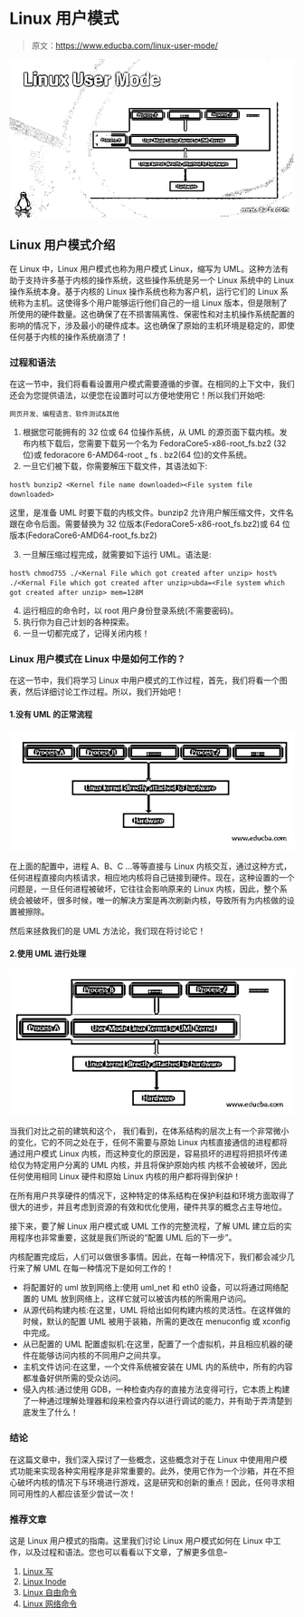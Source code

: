# Linux 用户模式

> 原文：<https://www.educba.com/linux-user-mode/>

![Linux User Mode](img/ca6d8147def409375cac6526ea76d6b8.png)



## Linux 用户模式介绍

在 Linux 中，Linux 用户模式也称为用户模式 Linux，缩写为 UML。这种方法有助于支持许多基于内核的操作系统，这些操作系统是另一个 Linux 系统中的 Linux 操作系统本身。基于内核的 Linux 操作系统也称为客户机，运行它们的 Linux 系统称为主机。这使得多个用户能够运行他们自己的一组 Linux 版本，但是限制了所使用的硬件数量。这也确保了在不损害隔离性、保密性和对主机操作系统配置的影响的情况下，涉及最小的硬件成本。这也确保了原始的主机环境是稳定的，即使任何基于内核的操作系统崩溃了！

### 过程和语法

在这一节中，我们将看看设置用户模式需要遵循的步骤。在相同的上下文中，我们还会为您提供语法，以便您在设置时可以方便地使用它！所以我们开始吧:

<small>网页开发、编程语言、软件测试&其他</small>

1.  根据您可能拥有的 32 位或 64 位操作系统，从 UML 的源页面下载内核。发布内核下载后，您需要下载另一个名为 FedoraCore5-x86-root_fs.bz2 (32 位)或 fedoracore 6-AMD64-root _ fs . bz2(64 位)的文件系统。
2.  一旦它们被下载，你需要解压下载文件，其语法如下:

`host% bunzip2 <Kernel file name downloaded><File system file downloaded>`

这里，<kernel file="" name="" downloaded="">是准备 UML 时要下载的内核文件。bunzip2 允许用户解压缩文件，文件名跟在命令后面。<file system="" file="" downloaded="">需要替换为 32 位版本(FedoraCore5-x86-root_fs.bz2)或 64 位版本(FedoraCore6-AMD64-root_fs.bz2)</file></kernel>

3.  一旦解压缩过程完成，就需要如下运行 UML。语法是:

`host% chmod755 ./<Kernal File which got created after unzip>
host% ./<Kernal File which got created after unzip>ubda=<File system which got created after unzip> mem=128M`

4.  运行相应的命令时，以 root 用户身份登录系统(不需要密码)。
5.  执行你为自己计划的各种探索。
6.  一旦一切都完成了，记得关闭内核！

### Linux 用户模式在 Linux 中是如何工作的？

在这一节中，我们将学习 Linux 中用户模式的工作过程，首先，我们将看一个图表，然后详细讨论工作过程。所以，我们开始吧！

#### 1.没有 UML 的正常流程

![Normal process without UML](img/63c7ebcd1c1250025b38bcc9670e6455.png)



在上面的配置中，进程 A、B、C …等等直接与 Linux 内核交互，通过这种方式，任何进程直接向内核请求，相应地内核将自己链接到硬件。现在，这种设置的一个问题是，一旦任何进程被破坏，它往往会影响原来的 Linux 内核，因此，整个系统会被破坏，很多时候，唯一的解决方案是再次刷新内核，导致所有为内核做的设置被擦除。

然后来拯救我们的是 UML 方法论，我们现在将讨论它！

#### 2.使用 UML 进行处理

![Process with UML](img/4247e74650f34c43f8ece4e4bc087bd9.png)



当我们对比之前的建筑和这个， 我们看到，在体系结构的层次上有一个非常微小的变化，它的不同之处在于，任何不需要与原始 Linux 内核直接通信的进程都将通过用户模式 Linux 内核，而这种变化的原因是，容易损坏的进程将把损坏传递给仅为特定用户分离的 UML 内核，并且将保护原始内核 内核不会被破坏，因此任何使用相同 Linux 硬件和原始 Linux 内核的用户都将得到保护！

在所有用户共享硬件的情况下，这种特定的体系结构在保护利益和环境方面取得了很大的进步，并且考虑到资源的有效和优化使用，硬件共享的概念占主导地位。

接下来，要了解 Linux 用户模式或 UML 工作的完整流程，了解 UML 建立后的实用程序也非常重要，这就是我们所说的“配置 UML 后的下一步”。

内核配置完成后，人们可以做很多事情。因此，在每一种情况下，我们都会减少几行来了解 UML 在每一种情况下是如何工作的！

*   将配置好的 uml 放到网络上:使用 uml_net 和 eth0 设备，可以将通过网络配置的 UML 放到网络上，这样它就可以被该内核的所需用户访问。
*   从源代码构建内核:在这里，UML 将给出如何构建内核的灵活性。在这样做的时候，默认的配置 UML 被用于装箱，所需的更改在 menuconfig 或 xconfig 中完成。
*   从已配置的 UML 配置虚拟机:在这里，配置了一个虚拟机，并且相应机器的硬件在能够访问内核的不同用户之间共享。
*   主机文件访问:在这里，一个文件系统被安装在 UML 内的系统中，所有的内容都准备好供所需的受众访问。
*   侵入内核:通过使用 GDB，一种检查内存的直接方法变得可行，它本质上构建了一种通过理解处理器和段来检查内存以进行调试的能力，并有助于弄清楚到底发生了什么！

### 结论

在这篇文章中，我们深入探讨了一些概念，这些概念对于在 Linux 中使用用户模式功能来实现各种实用程序是非常重要的。此外，使用它作为一个沙箱，并在不担心破坏内核的情况下与环境进行游戏，这是研究和创新的重点！因此，任何寻求相同可用性的人都应该至少尝试一次！

### 推荐文章

这是 Linux 用户模式的指南。这里我们讨论 Linux 用户模式如何在 Linux 中工作，以及过程和语法。您也可以看看以下文章，了解更多信息–

1.  [Linux 写](https://www.educba.com/linux-write/)
2.  [Linux Inode](https://www.educba.com/linux-inode/)
3.  [Linux 自由命令](https://www.educba.com/linux-free-command/)
4.  [Linux 网络命令](https://www.educba.com/linux-network-command/)





